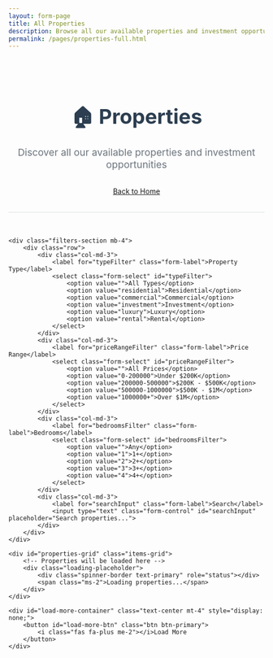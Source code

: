 ```yaml
---
layout: form-page
title: All Properties
description: Browse all our available properties and investment opportunities
permalink: /pages/properties-full.html
---
```


<div class="full-view-container">
    <div class="page-header">
        <h1 class="page-title">🏠 Properties</h1>
        <p class="page-subtitle">Discover all our available properties and investment opportunities</p>
        <a href="/" class="btn btn-outline-primary">
            <i class="fas fa-arrow-left me-2"></i>Back to Home
        </a>
    </div>
    
    <div class="filters-section mb-4">
        <div class="row">
            <div class="col-md-3">
                <label for="typeFilter" class="form-label">Property Type</label>
                <select class="form-select" id="typeFilter">
                    <option value="">All Types</option>
                    <option value="residential">Residential</option>
                    <option value="commercial">Commercial</option>
                    <option value="investment">Investment</option>
                    <option value="luxury">Luxury</option>
                    <option value="rental">Rental</option>
                </select>
            </div>
            <div class="col-md-3">
                <label for="priceRangeFilter" class="form-label">Price Range</label>
                <select class="form-select" id="priceRangeFilter">
                    <option value="">All Prices</option>
                    <option value="0-200000">Under $200K</option>
                    <option value="200000-500000">$200K - $500K</option>
                    <option value="500000-1000000">$500K - $1M</option>
                    <option value="1000000+">Over $1M</option>
                </select>
            </div>
            <div class="col-md-3">
                <label for="bedroomsFilter" class="form-label">Bedrooms</label>
                <select class="form-select" id="bedroomsFilter">
                    <option value="">Any</option>
                    <option value="1">1+</option>
                    <option value="2">2+</option>
                    <option value="3">3+</option>
                    <option value="4">4+</option>
                </select>
            </div>
            <div class="col-md-3">
                <label for="searchInput" class="form-label">Search</label>
                <input type="text" class="form-control" id="searchInput" placeholder="Search properties...">
            </div>
        </div>
    </div>
    
    <div id="properties-grid" class="items-grid">
        <!-- Properties will be loaded here -->
        <div class="loading-placeholder">
            <div class="spinner-border text-primary" role="status"></div>
            <span class="ms-2">Loading properties...</span>
        </div>
    </div>
    
    <div id="load-more-container" class="text-center mt-4" style="display: none;">
        <button id="load-more-btn" class="btn btn-primary">
            <i class="fas fa-plus me-2"></i>Load More
        </button>
    </div>
</div>

<style>
.full-view-container {
    max-width: 1200px;
    margin: 0 auto;
}

.page-header {
    text-align: center;
    margin-bottom: 3rem;
    padding: 2rem 0;
    border-bottom: 2px solid #e9ecef;
}

.page-title {
    font-size: 2.5rem;
    font-weight: 700;
    color: #2c3e50;
    margin-bottom: 1rem;
}

.page-subtitle {
    font-size: 1.2rem;
    color: #6c757d;
    margin-bottom: 2rem;
}

.items-grid {
    display: grid;
    grid-template-columns: repeat(auto-fill, minmax(350px, 1fr));
    gap: 2rem;
    margin-bottom: 2rem;
}

.loading-placeholder {
    grid-column: 1 / -1;
    text-align: center;
    padding: 3rem;
    color: #6c757d;
}

.filters-section {
    background: #f8f9fa;
    padding: 1.5rem;
    border-radius: 12px;
    border: 1px solid #e9ecef;
}
</style> 